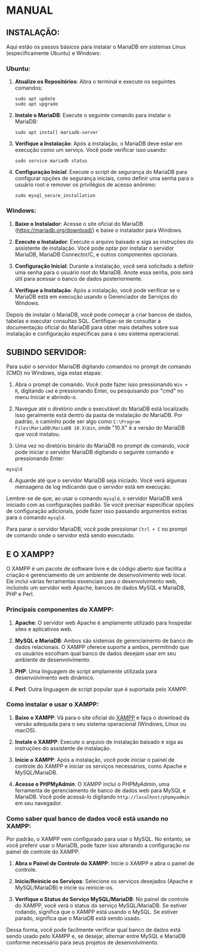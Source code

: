 # MANUAL
## INSTALAÇÃO:
Aqui estão os passos básicos para instalar o MariaDB em sistemas Linux (especificamente Ubuntu) e Windows:

### Ubuntu:
1. **Atualize os Repositórios**:
   Abra o terminal e execute os seguintes comandos:
   ```
   sudo apt update
   sudo apt upgrade
   ```

2. **Instale o MariaDB**:
   Execute o seguinte comando para instalar o MariaDB:
   ```
   sudo apt install mariadb-server
   ```

3. **Verifique a Instalação**:
   Após a instalação, o MariaDB deve estar em execução como um serviço. Você pode verificar isso usando:
   ```
   sudo service mariadb status
   ```

4. **Configuração Inicial**:
   Execute o script de segurança do MariaDB para configurar opções de segurança iniciais, como definir uma senha para o usuário root e remover os privilégios de acesso anônimo:
   ```
   sudo mysql_secure_installation
   ```

### Windows:
1. **Baixe o Instalador**:
   Acesse o site oficial do MariaDB (https://mariadb.org/download/) e baixe o instalador para Windows.

2. **Execute o Instalador**:
   Execute o arquivo baixado e siga as instruções do assistente de instalação. Você pode optar por instalar o servidor MariaDB, MariaDB Connector/C, e outros componentes opcionais.

3. **Configuração Inicial**:
   Durante a instalação, você será solicitado a definir uma senha para o usuário root do MariaDB. Anote essa senha, pois será útil para acessar o banco de dados posteriormente.

4. **Verifique a Instalação**:
   Após a instalação, você pode verificar se o MariaDB está em execução usando o Gerenciador de Serviços do Windows.

Depois de instalar o MariaDB, você pode começar a criar bancos de dados, tabelas e executar consultas SQL. Certifique-se de consultar a documentação oficial do MariaDB para obter mais detalhes sobre sua instalação e configuração específicas para o seu sistema operacional.

## SUBINDO SERVIDOR:
Para subir o servidor MariaDB digitando comandos no prompt de comando (CMD) no Windows, siga estas etapas:

1. Abra o prompt de comando. Você pode fazer isso pressionando `Win + R`, digitando `cmd` e pressionando Enter, ou pesquisando por "cmd" no menu Iniciar e abrindo-o.

2. Navegue até o diretório onde o executável do MariaDB está localizado. Isso geralmente está dentro da pasta de instalação do MariaDB. Por padrão, o caminho pode ser algo como `C:\Program Files\MariaDB\MariaDB 10.X\bin`, onde "10.X" é a versão do MariaDB que você instalou.

3. Uma vez no diretório binário do MariaDB no prompt de comando, você pode iniciar o servidor MariaDB digitando o seguinte comando e pressionando Enter:

```
mysqld
```

4. Aguarde até que o servidor MariaDB seja iniciado. Você verá algumas mensagens de log indicando que o servidor está em execução.

Lembre-se de que, ao usar o comando `mysqld`, o servidor MariaDB será iniciado com as configurações padrão. Se você precisar especificar opções de configuração adicionais, pode fazer isso passando argumentos extras para o comando `mysqld`.

Para parar o servidor MariaDB, você pode pressionar `Ctrl + C` no prompt de comando onde o servidor está sendo executado.

## E O XAMPP?
O XAMPP é um pacote de software livre e de código aberto que facilita a criação e gerenciamento de um ambiente de desenvolvimento web local. Ele inclui várias ferramentas essenciais para o desenvolvimento web, incluindo um servidor web Apache, bancos de dados MySQL e MariaDB, PHP e Perl.

### Principais componentes do XAMPP:
1. **Apache**: O servidor web Apache é amplamente utilizado para hospedar sites e aplicativos web.

2. **MySQL e MariaDB**: Ambos são sistemas de gerenciamento de banco de dados relacionais. O XAMPP oferece suporte a ambos, permitindo que os usuários escolham qual banco de dados desejam usar em seu ambiente de desenvolvimento.

3. **PHP**: Uma linguagem de script amplamente utilizada para desenvolvimento web dinâmico.

4. **Perl**: Outra linguagem de script popular que é suportada pelo XAMPP.

### Como instalar e usar o XAMPP:
1. **Baixe o XAMPP**: Vá para o site oficial do [XAMPP](https://www.apachefriends.org/index.html) e faça o download da versão adequada para o seu sistema operacional (Windows, Linux ou macOS).

2. **Instale o XAMPP**: Execute o arquivo de instalação baixado e siga as instruções do assistente de instalação.

3. **Inicie o XAMPP**: Após a instalação, você pode iniciar o painel de controle do XAMPP e iniciar os serviços necessários, como Apache e MySQL/MariaDB.

4. **Acesse o PHPMyAdmin**: O XAMPP inclui o PHPMyAdmin, uma ferramenta de gerenciamento de banco de dados web para MySQL e MariaDB. Você pode acessá-lo digitando `http://localhost/phpmyadmin` em seu navegador.

### Como saber qual banco de dados você está usando no XAMPP:
Por padrão, o XAMPP vem configurado para usar o MySQL. No entanto, se você preferir usar o MariaDB, pode fazer isso alterando a configuração no painel de controle do XAMPP.

1. **Abra o Painel de Controle do XAMPP**: Inicie o XAMPP e abra o painel de controle.

2. **Inicie/Reinicie os Serviços**: Selecione os serviços desejados (Apache e MySQL/MariaDB) e inicie ou reinicie-os.

3. **Verifique o Status do Serviço MySQL/MariaDB**: No painel de controle do XAMPP, você verá o status do serviço MySQL/MariaDB. Se estiver rodando, significa que o XAMPP está usando o MySQL. Se estiver parado, significa que o MariaDB está sendo usado.

Dessa forma, você pode facilmente verificar qual banco de dados está sendo usado pelo XAMPP e, se desejar, alternar entre MySQL e MariaDB conforme necessário para seus projetos de desenvolvimento.
